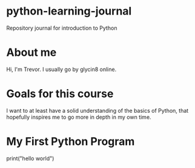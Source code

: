 # python-learning-journal
Repository journal for introduction to Python

# About me
Hi, I'm Trevor. I usually go by glycin8 online.

# Goals for this course
I want to at least have a solid understanding of the basics of Python, that hopefully inspires me to go more in depth in my own time.

# My First Python Program
print("hello world")

